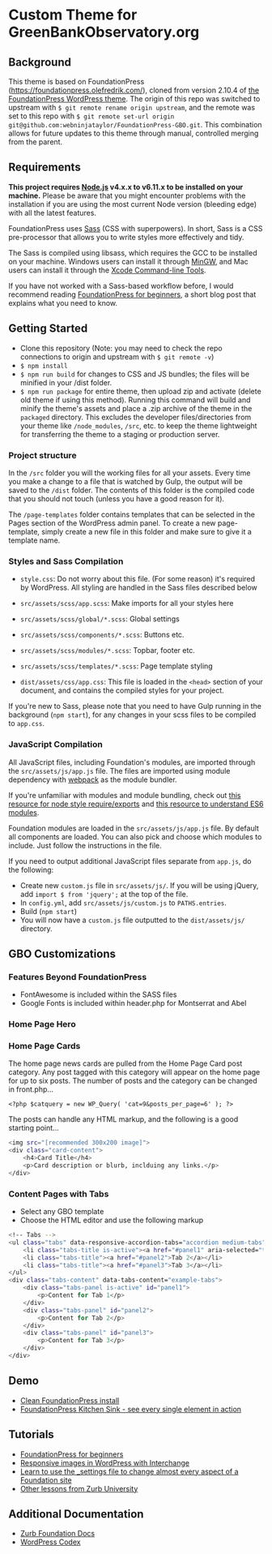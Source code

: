 # Custom Theme for GreenBankObservatory.org

## Background
This theme is based on FoundationPress (https://foundationpress.olefredrik.com/), cloned from version 2.10.4 of [the FoundationPress WordPress theme](https://github.com/olefredrik/FoundationPress). The origin of this repo was switched to upstream with `$ git remote rename origin upstream`, and the remote was set to this repo with `$ git remote set-url origin git@github.com:webninjataylor/FoundationPress-GBO.git`.  This combination allows for future updates to this theme through manual, controlled merging from the parent.

## Requirements

**This project requires [Node.js](http://nodejs.org) v4.x.x to v6.11.x to be installed on your machine.** Please be aware that you might encounter problems with the installation if you are using the most current Node version (bleeding edge) with all the latest features.

FoundationPress uses [Sass](http://Sass-lang.com/) (CSS with superpowers). In short, Sass is a CSS pre-processor that allows you to write styles more effectively and tidy.

The Sass is compiled using libsass, which requires the GCC to be installed on your machine. Windows users can install it through [MinGW](http://www.mingw.org/), and Mac users can install it through the [Xcode Command-line Tools](http://osxdaily.com/2014/02/12/install-command-line-tools-mac-os-x/).

If you have not worked with a Sass-based workflow before, I would recommend reading [FoundationPress for beginners](https://foundationpress.olefredrik.com/posts/tutorials/foundationpress-for-beginners), a short blog post that explains what you need to know.

## Getting Started
- Clone this repository (Note: you may need to check the repo connections to origin and upstream with `$ git remote -v`)
- `$ npm install`
- `$ npm run build` for changes to CSS and JS bundles; the files will be minified in your /dist folder.
- `$ npm run package` for entire theme, then upload zip and activate (delete old theme if using this method). Running this command will build and minify the theme's assets and place a .zip archive of the theme in the `packaged` directory. This excludes the developer files/directories from your theme like `/node_modules`, `/src`, etc. to keep the theme lightweight for transferring the theme to a staging or production server.

### Project structure

In the `/src` folder you will the working files for all your assets. Every time you make a change to a file that is watched by Gulp, the output will be saved to the `/dist` folder. The contents of this folder is the compiled code that you should not touch (unless you have a good reason for it).

The `/page-templates` folder contains templates that can be selected in the Pages section of the WordPress admin panel. To create a new page-template, simply create a new file in this folder and make sure to give it a template name.

### Styles and Sass Compilation

 * `style.css`: Do not worry about this file. (For some reason) it's required by WordPress. All styling are handled in the Sass files described below

 * `src/assets/scss/app.scss`: Make imports for all your styles here
 * `src/assets/scss/global/*.scss`: Global settings
 * `src/assets/scss/components/*.scss`: Buttons etc.
 * `src/assets/scss/modules/*.scss`: Topbar, footer etc.
 * `src/assets/scss/templates/*.scss`: Page template styling

 * `dist/assets/css/app.css`: This file is loaded in the `<head>` section of your document, and contains the compiled styles for your project.

If you're new to Sass, please note that you need to have Gulp running in the background (``npm start``), for any changes in your scss files to be compiled to `app.css`.

### JavaScript Compilation

All JavaScript files, including Foundation's modules, are imported through the `src/assets/js/app.js` file. The files are imported using module dependency with [webpack](https://webpack.js.org/) as the module bundler.

If you're unfamiliar with modules and module bundling, check out [this resource for node style require/exports](http://openmymind.net/2012/2/3/Node-Require-and-Exports/) and [this resource to understand ES6 modules](http://exploringjs.com/es6/ch_modules.html).

Foundation modules are loaded in the `src/assets/js/app.js` file. By default all components are loaded. You can also pick and choose which modules to include. Just follow the instructions in the file.

If you need to output additional JavaScript files separate from `app.js`, do the following:
* Create new `custom.js` file in `src/assets/js/`. If you will be using jQuery, add `import $ from 'jquery';` at the top of the file.
* In `config.yml`, add `src/assets/js/custom.js` to `PATHS.entries`.
* Build (`npm start`)
* You will now have a `custom.js` file outputted to the `dist/assets/js/` directory.

## GBO Customizations
### Features Beyond FoundationPress
- FontAwesome is included within the SASS files
- Google Fonts is included within header.php for Montserrat and Abel

### Home Page Hero

### Home Page Cards
The home page news cards are pulled from the Home Page Card post category.  Any post tagged with this category will appear on the home page for up to six posts. The number of posts and the category can be changed in front.php...

`<?php $catquery = new WP_Query( 'cat=9&posts_per_page=6' ); ?>`

The posts can handle any HTML markup, and the following is a good starting point...

```bash
<img src="[recommended 300x200 image]">
<div class="card-content">
    <h4>Card Title</h4>
    <p>Card description or blurb, inclduing any links.</p>
</div>
```

### Content Pages with Tabs
- Select any GBO template
- Choose the HTML editor and use the following markup
```bash
<!-- Tabs -->
<ul class="tabs" data-responsive-accordion-tabs="accordion medium-tabs" id="example-tabs">
    <li class="tabs-title is-active"><a href="#panel1" aria-selected="true">Tab 1</a></li>
    <li class="tabs-title"><a href="#panel2">Tab 2</a></li>
    <li class="tabs-title"><a href="#panel3">Tab 3</a></li>
</ul>
<div class="tabs-content" data-tabs-content="example-tabs">
    <div class="tabs-panel is-active" id="panel1">
        <p>Content for Tab 1</p>
    </div>
    <div class="tabs-panel" id="panel2">
        <p>Content for Tab 2</p>
    </div>
    <div class="tabs-panel" id="panel3">
        <p>Content for Tab 3</p>
    </div>
</div>
```

## Demo

* [Clean FoundationPress install](http://foundationpress.olefredrik.com/)
* [FoundationPress Kitchen Sink - see every single element in action](http://foundationpress.olefredrik.com/kitchen-sink/)

## Tutorials

* [FoundationPress for beginners](https://foundationpress.olefredrik.com/posts/tutorials/foundationpress-for-beginners/)
* [Responsive images in WordPress with Interchange](http://rachievee.com/responsive-images-in-wordpress/)
* [Learn to use the _settings file to change almost every aspect of a Foundation site](http://zurb.com/university/lessons/66)
* [Other lessons from Zurb University](http://zurb.com/university/past-lessons)

## Additional Documentation

* [Zurb Foundation Docs](http://foundation.zurb.com/docs/)
* [WordPress Codex](http://codex.wordpress.org/)


